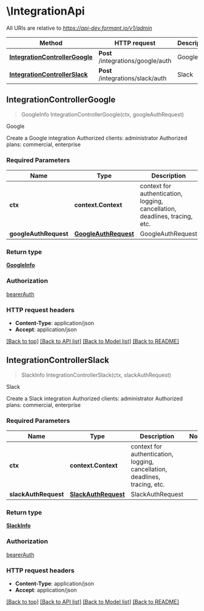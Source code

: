 # \IntegrationApi

All URIs are relative to *https://api-dev.formant.io/v1/admin*

Method | HTTP request | Description
------------- | ------------- | -------------
[**IntegrationControllerGoogle**](IntegrationApi.md#IntegrationControllerGoogle) | **Post** /integrations/google/auth | Google
[**IntegrationControllerSlack**](IntegrationApi.md#IntegrationControllerSlack) | **Post** /integrations/slack/auth | Slack



## IntegrationControllerGoogle

> GoogleInfo IntegrationControllerGoogle(ctx, googleAuthRequest)

Google

Create a Google integration Authorized clients: administrator Authorized plans: commercial, enterprise

### Required Parameters


Name | Type | Description  | Notes
------------- | ------------- | ------------- | -------------
**ctx** | **context.Context** | context for authentication, logging, cancellation, deadlines, tracing, etc.
**googleAuthRequest** | [**GoogleAuthRequest**](GoogleAuthRequest.md)| GoogleAuthRequest | 

### Return type

[**GoogleInfo**](GoogleInfo.md)

### Authorization

[bearerAuth](../README.md#bearerAuth)

### HTTP request headers

- **Content-Type**: application/json
- **Accept**: application/json

[[Back to top]](#) [[Back to API list]](../README.md#documentation-for-api-endpoints)
[[Back to Model list]](../README.md#documentation-for-models)
[[Back to README]](../README.md)


## IntegrationControllerSlack

> SlackInfo IntegrationControllerSlack(ctx, slackAuthRequest)

Slack

Create a Slack integration Authorized clients: administrator Authorized plans: commercial, enterprise

### Required Parameters


Name | Type | Description  | Notes
------------- | ------------- | ------------- | -------------
**ctx** | **context.Context** | context for authentication, logging, cancellation, deadlines, tracing, etc.
**slackAuthRequest** | [**SlackAuthRequest**](SlackAuthRequest.md)| SlackAuthRequest | 

### Return type

[**SlackInfo**](SlackInfo.md)

### Authorization

[bearerAuth](../README.md#bearerAuth)

### HTTP request headers

- **Content-Type**: application/json
- **Accept**: application/json

[[Back to top]](#) [[Back to API list]](../README.md#documentation-for-api-endpoints)
[[Back to Model list]](../README.md#documentation-for-models)
[[Back to README]](../README.md)

